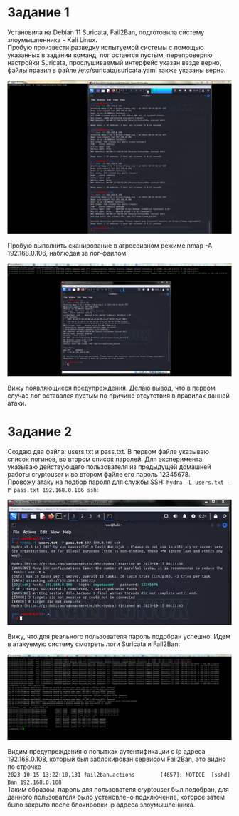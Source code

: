 # Задание 1
Установила на Debian 11 Suricata, Fail2Ban, подготовила систему злоумышленника - Kali Linux.    
Пробую произвести разведку испытуемой системы с помощью указанных в задании команд, лог остается пустым, перепроверяю настройки Suricata, прослушиваемый интерфейс указан везде верно, файлы правил в файле /etc/suricata/suricata.yaml также указаны верно.    
    
![](https://github.com/OlgaLesnykh/screenshots/blob/main/InfoSec_010.png)    
    
Пробую выполнить сканирование в агрессивном режиме nmap -A 192.168.0.106, наблюдая за лог-файлом:    
    
![](https://github.com/OlgaLesnykh/screenshots/blob/main/InfoSec_011.png)   
    
Вижу появляющиеся предупреждения. Делаю вывод, что в первом случае лог оставался пустым по причине отсутствия в правилах данной атаки. 
# Задание 2
Создаю два файла: users.txt и pass.txt. В первом файле указываю список логинов, во втором список паролей. Для эксперимента указываю действующего пользователя из предыдущей домашней работы cryptouser и во втором файле его пароль 12345678.    
Провожу атаку на подбор пароля для службы SSH: ```hydra -L users.txt -P pass.txt 192.168.0.106 ssh```:    
    
![](https://github.com/OlgaLesnykh/screenshots/blob/main/InfoSec_013.png)   
    
Вижу, что для реального пользователя пароль подобран успешно. Идем в атакуемую систему смотреть логи Suricata и Fail2Ban:    
    
![](https://github.com/OlgaLesnykh/screenshots/blob/main/InfoSec_012.png)   
    
Видим предупреждения о попытках аутентификации с ip адреса 192.168.0.108, который был заблокирован сервисом Fail2Ban, это видно по строчке    
```2023-10-15 13:22:10,131 fail2ban.actions        [4657]: NOTICE  [sshd] Ban 192.168.0.108```    
Таким образом, пароль для пользователя cryptouser был подобран, для данного пользователя было установлено подключение, которое затем было закрыто после блокировки ip адреса злоумышленника.

